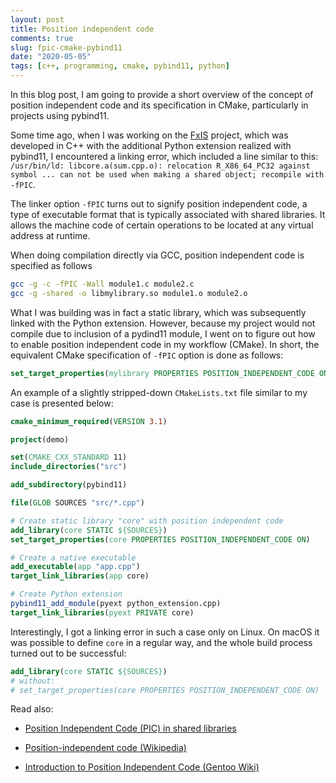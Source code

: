 ```yaml
---
layout: post
title: Position independent code
comments: true
slug: fpic-cmake-pybind11
date: "2020-05-05"
tags: [c++, programming, cmake, pybind11, python]
---
```


In this blog post, I am going to provide a short overview of the concept of position independent code and its specification in CMake, particularly in projects using pybind11.

Some time ago, when I was working on the [FxIS](https://github.com/semeniuta/FxIS) project, which was developed in C++ with the additional Python extension realized with pybind11, I encountered a linking error, which included a line similar to this: `/usr/bin/ld: libcore.a(sum.cpp.o): relocation R_X86_64_PC32 against symbol ... can not be used when making a shared object; recompile with -fPIC`. 

The linker option `-fPIC` turns out to signify position independent code, a type of executable format that is typically associated with shared libraries. It allows the machine code of certain operations to be located at any virtual address at runtime.

When doing compilation directly via GCC, position independent code is specified as follows

```bash
gcc -g -c -fPIC -Wall module1.c module2.c
gcc -g -shared -o libmylibrary.so module1.o module2.o
```

What I was building was in fact a static library, which was subsequently linked with the Python extension. However, because my project would not compile due to inclusion of a pydind11 module, I went on to figure out how to enable position independent code in my workflow (CMake). In short, the equivalent CMake specification of `-fPIC` option is done as follows:

```cmake
set_target_properties(mylibrary PROPERTIES POSITION_INDEPENDENT_CODE ON)
```

An example of a slightly stripped-down `CMakeLists.txt` file similar to my case is presented below:

```cmake
cmake_minimum_required(VERSION 3.1)

project(demo)

set(CMAKE_CXX_STANDARD 11)
include_directories("src")

add_subdirectory(pybind11)

file(GLOB SOURCES "src/*.cpp")

# Create static library "core" with position independent code
add_library(core STATIC ${SOURCES})
set_target_properties(core PROPERTIES POSITION_INDEPENDENT_CODE ON)

# Create a native executable
add_executable(app "app.cpp")
target_link_libraries(app core)

# Create Python extension
pybind11_add_module(pyext python_extension.cpp)
target_link_libraries(pyext PRIVATE core)
```

Interestingly, I got a linking error in such a case only on Linux. On macOS it was possible to define `core` in a regular way, and the whole build process turned out to be successful:

```cmake
add_library(core STATIC ${SOURCES})
# without:
# set_target_properties(core PROPERTIES POSITION_INDEPENDENT_CODE ON)
```

Read also:

 * [Position Independent Code (PIC) in shared libraries](https://eli.thegreenplace.net/2011/11/03/position-independent-code-pic-in-shared-libraries/)

 * [Position-independent code (Wikipedia)](https://en.wikipedia.org/wiki/Position-independent_code)

 * [Introduction to Position Independent Code (Gentoo Wiki)](https://wiki.gentoo.org/wiki/Hardened/Introduction_to_Position_Independent_Code)
